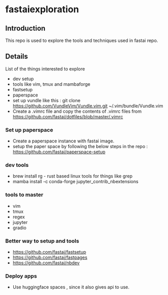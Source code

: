 # fastaiexploration

## Introduction

This repo is used to explore the tools and techniques used in fastai repo.

## Details

List of the things interested to explore
  - dev setup
  - tools like vim, tmux and mambaforge
  - fastsetup
  - paperspace
  - set up vundle like this : git clone https://github.com/VundleVim/Vundle.vim.git ~/.vim/bundle/Vundle.vim
  - Create a .vimrc file and copy the contents of .vimrc files from https://github.com/fastai/dotfiles/blob/master/.vimrc

### Set up paperspace
- Create a paperspace instance with fastai image.
- setup the paper space by following the below steps in the repo : https://github.com/fastai/paperspace-setup


### dev tools
- brew install rg - rust based linux tools for things like grep
- mamba install -c conda-forge jupyter_contrib_nbextensions


### tools to master
    
  - vim
  - tmux
  - regex
  - jupyter
  - gradio

### Better way to setup and tools

  - https://github.com/fastai/fastsetup
  - https://github.com/fastai/fastpages
  - https://github.com/fastai/nbdev
 
### Deploy apps

  - Use huggingface spaces , since it also gives api to use.

